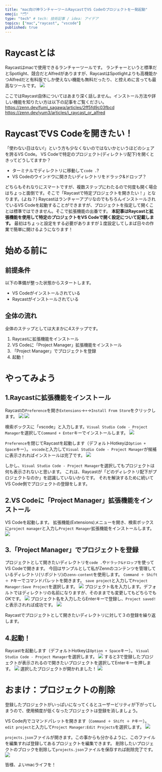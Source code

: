 ```yaml
---
title: "mac向け神ランチャーツールRaycastでVS Codeのプロジェクトを一発起動"
emoji: "🗂"
type: "tech" # tech: 技術記事 / idea: アイデア
topics: ["mac","raycast", "vscode"]
published: true
---
```

# Raycastとは
Raycastはmacで使用できるランチャーツールです。
ランチャーというと標準だとSpotlight、競合だとAlfredがありますが、RaycastはSpotlightよりも高機能かつAlfredだと有料版でしか使えない機能も無料だったり、と控えめに言っても最高なツールです。
![](/images/raycast-open-vscode-project/launch-apps.jpg)

ここではRaycast自体についてはあまり深く話しません。インストール方法や詳しい機能を知りたい方は以下の記事をご覧ください。
https://zenn.dev/fumi_sagawa/articles/2ff5fd9c03fbcd
https://zenn.dev/yum3/articles/i_raycast_or_alfred

# RaycastでVS Codeを開きたい！
「使わない日はない!」という方も少なくないのではないかというほどのシェアを誇るVS Code。
VS Codeで特定のプロジェクト(ディレクトリ配下)を開くときってどうしてますか？
- ターミナルでディレクトリに移動して`code .`?
- VS Codeのウインドウに開きたいディレクトリをドラック&ドロップ？

どちらもそれなりにスマートですが、複数ステップにわたるので何度も開く場合はちょっと面倒です。そこで「Raycastで特定プロジェクトを開きたい！」となります。(よね？)
RaycastはランチャーアプリなのでもちろんインストールされているVS Codeを起動することができますが、プロジェクトを指定して開くことは標準ではできません。そこで拡張機能の出番です。
**本記事はRaycastと拡張機能を使用して特定のプロジェクトをVS Codeで開く設定について記載します。**
最初はちょっと設定をする必要がありますが１度設定してしまば日々の作業で簡単に開けるようになります！

# 始める前に
## 前提条件
以下の準備が整った状態からスタートします。
- VS Codeがインストールされている
- Raycastがインストールされている

## 全体の流れ
全体のステップとしては大まかに4ステップです。
1. Raycastに拡張機能をインストール
1. VS Codeに「Project Manager」拡張機能をインストール
1. 「Project Manager」でプロジェクトを登録
1. 起動！

# やってみよう
## 1.Raycastに拡張機能をインストール
Raycastの`Preference`を開き`Extensions`→`+`→`Install From Store`をクリックします。
![](/images/raycast-open-vscode-project/0.png)
![](/images/raycast-open-vscode-project/1.png)

検索ボックスに「vscode」と入力します。`Visual Studio Code - Project Manager`を選択して`Command + Enter`キーでインストールします。
![](/images/raycast-open-vscode-project/2.png)

`Preference`を閉じてRaycastを起動します（デフォルトHotkeyは`Option + Space`キー）。
`vscode`と入力して`Visual Studio Code - Project Manager`が候補に表示されればインストールは完了です。
![](/images/raycast-open-vscode-project/3.png)

しかし、`Visual Studio Code - Project Manager`を選択してもプロジェクトは何も表示されないと思います。
これは、Raycastが「どのディレクトリ配下がプロジェクトなのか」を認識していないからです。
それを解決するために続いてVS Code側でプロジェクトの登録をします。


## 2.VS Codeに「Project Manager」拡張機能をインストール
VS Codeを起動します。
拡張機能(Extensions)メニューを開き、検索ボックスに`project manager`と入力し`Project Manager`拡張機能をインストールします。
![](/images/raycast-open-vscode-project/4.png)

## 3.「Project Manager」でプロジェクトを登録
プロジェクトとして開きたいディレクトリを`code .`や`ドラック&ドロップ`を使ってVS Codeで開きます。
今回はサンプルとして私がZennのコンテンツを管理しているディレクトリ(リポジトリ)の`zenn-content`を使用します。
`Command ＋ Shift ＋ P`キーでコマンドパレットを開きます。
`save project`と入力して`Project Manager:Save Project`を選択します。
![](/images/raycast-open-vscode-project/5.png)
プロジェクト名を入力します。デフォルトではディレクトリの名前になりますが、そのままでも変更してもどちらでもOKです。
![](/images/raycast-open-vscode-project/6.png)
プロジェクト名を入力したらEnterキーで登録し、`Project saved!`と表示されれば成功です。
![](/images/raycast-open-vscode-project/7.png)

Raycastでプロジェクトとして開きたいディレクトリに対して３の登録を繰り返します。

## 4.起動！
Raycastを起動します（デフォルトHotkeyは`Option + Space`キー）。
`Visual Studio Code - Project Manager`を選択します。
![](/images/raycast-open-vscode-project/8.png)
すると3で登録したプロジェクトが表示されるので開きたいプロジェクトを選択してEnterキーを押します。
![](/images/raycast-open-vscode-project/9.png)
選択したプロジェクトが開かれました！
![](/images/raycast-open-vscode-project/10.png)


# おまけ：プロジェクトの削除
登録したプロジェクトがいっぱいになってくるとユーザービリティが下がってしまうので、使用頻度が低くなったプロジェクトは登録を消しましょう。

VS Code内でコマンドパレットを開きます（`Command ＋ Shift ＋ P`キー）。
`edit project`と入力して`Project Manager:Edit Projects`を選択します。
![](/images/raycast-open-vscode-project/11.png)

`projects.json`ファイルが開きます。この事からも分かるように、このファイルを編集すれば登録してあるプロジェクトを編集できます。
削除したいプロジェクトのブロックを削除して`projects.json`ファイルを保存すれば削除完了です。
![](/images/raycast-open-vscode-project/12.png)



皆様、よいmacライフを！